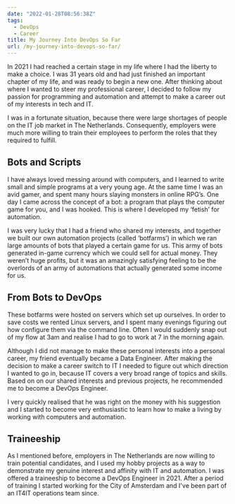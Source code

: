 ```yaml
---
date: "2022-01-28T08:56:38Z"
tags:
  - DevOps
  - Career
title: My Journey Into DevOps So Far
url: /my-journey-into-devops-so-far/
---
```


In 2021 I had reached a certain stage in my life where I had the liberty to make a choice. I was 31 years old and had just finished an important chapter of my life, and was ready to begin a new one. After thinking about where I wanted to steer my professional career, I decided to follow my passion for programming and automation and attempt to make a career out of my interests in tech and IT.

I was in a fortunate situation, because there were large shortages of people on the IT job market in The Netherlands. Consequently, employers were much more willing to train their employees to perform the roles that they required to fulfill.

## Bots and Scripts

I have always loved messing around with computers, and I learned to write small and simple programs at a very young age. At the same time I was an avid gamer, and spent many hours slaying monsters in online RPG’s. One day I came across the concept of a bot: a program that plays the computer game for you, and I was hooked. This is where I developed my ‘fetish’ for automation.

I was very lucky that I had a friend who shared my interests, and together we built our own automation projects (called ‘botfarms’) in which we ran large amounts of bots that played a certain game for us. This army of bots generated in-game currency which we could sell for actual money. They weren’t huge profits, but it was an amazingly satisfying feeling to be the overlords of an army of automations that actually generated some income for us.

## From Bots to DevOps

These botfarms were hosted on servers which set up ourselves. In order to save costs we rented Linux servers, and I spent many evenings figuring out how configure them via the command line. Often I would suddenly snap out of my flow at 3am and realise I had to go to work at 7 in the morning again.

Although I did not manage to make these personal interests into a personal career, my friend eventually became a Data Engineer. After making the decision to make a career switch to IT I needed to figure out which direction I wanted to go in, because IT covers a very broad range of topics and skills. Based on on our shared interests and previous projects, he recommended me to become a DevOps Engineer.

I very quickly realised that he was right on the money with his suggestion and I started to become very enthusiastic to learn how to make a living by working with computers and automation. 

## Traineeship

As I mentioned before, employers in The Netherlands are now willing to train potential candidates, and I used my hobby projects as a way to demonstrate my genuine interest and affinity with IT and automation. I was offered a traineeship to become a DevOps Engineer in 2021. After a period of training I started working for the City of Amsterdam and I've been part of an IT4IT operations team since.

